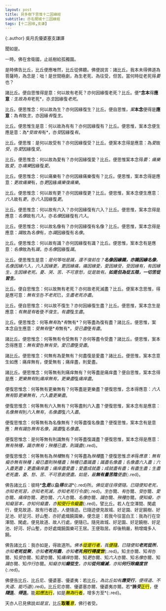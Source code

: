 ```yaml
---
layout: post
title: 貝多樹下思惟十二因緣經
subtitle: 亦名聞城十二因緣經
tags: [十二因缘,支谦]
---
```


{:.author}
吳月氏優婆塞支謙譯

聞如是。

一時，佛在舍衛國，止祇樹給孤獨園。

是時佛告比丘，比丘便應唯然，比丘從佛聽。佛便說言：諸比丘。我本未得佛道為菩薩時，為念是：咄！是世間極劇，為生老死、為往受，但苦。當何時從老死得<i><dfn title="拦阻，禁止。要诀。">要</dfn></i>也？

諸比丘。便自思惟得是意：何以故有老死？亦何因緣復老死？比丘。便*<b>念本</b>得<b>應意</b>*：*生*故為有*老死*，亦*生*因緣復*老死*。

比丘。便思惟念：何以故為生？亦何因緣復生？比丘。便自思惟，<dfn title="同按。">案</dfn><b>本念</b>便得是<b>應意</b>：為*有*故*生*，亦因緣*有*復*生*。

比丘。便思惟生是意：何以故為有有？亦何因緣復有？比丘。便思惟，案本念便生應是意：為*<dfn title="取。">受</dfn>*故有*有*，亦*受*因緣復*有*。

比丘。便思惟：是何以故受有？亦何因緣復受？比丘。便案本念得是應意：為*愛*故*受*，亦*愛*因緣復*受*。

比丘。便思惟念：何以故為愛有？亦何因緣復愛？比丘。便思惟案本念得<dfn title="要诀。">要</dfn>：*痛樂*故*愛*，亦*痛樂*因緣復*愛*。

比丘。便思惟念：何以痛樂有？亦何因緣痛樂復有？比丘。便思惟，案本念得是應意：*<dfn title="触。">更</dfn>*故*痛樂*有，亦*更*因緣*痛樂復痛樂*。

比丘。便思惟念：何以故有更？亦何因緣復更？比丘。便思惟，案本念便生應意：*六入*故有*更*，亦*六入*因緣復*更*。

比丘。便思惟念：何以故有六入？亦何因緣復有六入？比丘。便思惟，案本念得是應意：*名像*故有*六入*，亦*名像*因緣復有*六入*。

比丘。便思惟念：何以故名像有？亦何因緣復有名像？比丘。便思惟，案本念得是應意：*識*故為*名像*有，亦*識*因緣復有*名像*。

比丘。便思惟念：何以故有識？亦何因緣復有識？比丘。便思惟，案本念有是應意：*名像*故為有*識*，亦*名像*因緣復*識*。

比丘。便思惟生是意：*是何等咄是識，還不復前在？<b class="red"><i>名像</i>因緣<i>識</i>，亦<i>識</i>因緣<i>名像</i></b>。名像因緣六入，六入因緣更，更因緣痛，痛因緣愛，愛因緣受，受因緣有，有因緣生，生因緣老死。憂、哭、苦、不可意愁，從是致有。<b class="red">如是但為從<i>五陰</i>，一切苦從<i>習</i>生</b>。*

比丘。便自思惟念：何以故無有老死？亦何故老死滅盡？比丘。便案本念思惟，得是應可意：*無有生*亦*不老死*已，*生盡老死亦盡*。

比丘。便自思惟念：何以故不復生？亦何因緣復生盡？比丘。便思惟，案本念生是應意：*有無是有*者便*不復生*，*有盡*復*生盡*。

比丘。便思惟念：何等*無有*為*<i>有</i>無有*？何等盡為復有盡？諸比丘。便思惟，案本念自生應意：*<dfn title="取。">受</dfn>無有*便*<i>有</i>無有*，*受已盡*便*有盡*。

諸比丘。便思惟念：何等無有令受無有？亦何等盡令受盡？諸比丘。便思惟，案本念得應意：*無有愛*亦*無有<dfn title="取。">受</dfn>*，*愛已盡*便*受盡*。

諸比丘。便思惟念：何無有為愛無有？何盡復是愛盡？諸比丘。便思惟，案本念意生如應：痛痒無有，便愛無有；痛痒盡，則愛盡。

諸比丘。便思惟念：何等無有則痛痒無有？何等盡是痛痒盡？便自思惟，案本念得是應：*<dfn title="触。">更</dfn>樂無有*則*痛痒無有*，*更樂盡*復*痛痒盡*。

便復思惟念：何等無有更樂無有？何等盡是更樂盡？便復思惟，念本得應意：*六入無有*即*更樂無有*，*六入盡更樂盡*。

便復思惟念：何等無有六入無有？何等盡則六入盡？便復思惟，案本念有是應意：*名像無有*則*六入無有*，*名像盡*復*六入盡*。

便復思惟念：何等無有為名像無有？何等盡復名像盡？便復思惟，案本念有是意應：*無有識*亦*無有名像*，*識盡*復*名像盡*。

便復思惟念：是何等無有則識無有？何等盡復識盡？便復思惟，案本念得是應意：*無有<i>殃種</i>，<i>識</i>亦無有；殃種已盡，則識盡*{:.red}。

便復思惟念：何等無有為*殃種*無有？何等盡為*殃種*盡？便復思惟*念本*得*應意*：*無有<i>癡</i>亦無有<i>殃種</i>；癡已盡則殃種盡；殃種已盡<i>識</i>盡；識盡<i>名像</i>盡；名像盡<i>六入</i>盡；六入盡<i>更</i>盡；更盡<i>痛痒</i>盡；痛痒盡<i>愛</i>盡；愛盡<i>成就</i>盡；成就盡<i>有</i>盡；有盡<i>生</i>盡；生盡<i>老死</i>盡，<i>憂</i>、<i>愁</i>、<i>苦</i>、<i>不可意劇</i>便盡。如是，最<b>無有量<i>苦陰</i></b>便盡*{:.red}。

佛告諸比丘：彼時*<b>念<i>是</i></b>以<b>自<i>得</i></b><dfn title="旧道。"><i>故道</i></dfn>*{:.red}所。*佛從是往得便隨。已隨便知老死，亦知老死習，亦知老死滅，亦知老死行令度*{:.red}。*生*亦爾、*有*亦爾、*受*亦爾、*愛*亦爾、*痛痒*亦爾、*更*亦爾、*六入*亦爾、*名像*亦爾、*識*亦爾、*殃種*亦爾。*便知<i>癡</i>，亦知<i>癡習本</i>，亦知<i>何癡盡</i>，亦<mark>知受行令癡盡</mark>*{:.red}。譬比丘。若人在空澤間、閑處行，便見故道、故有行者迹，人便隨迹。已隨迹便見故城、好足園、好足饒樹、好足池、好足河、好山塹、亦好處熾饒園樂，便念是：若我今往當白王：我為行在空澤間、閑處，便見故道、故人行處，便隨已。隨見故城、好足園、好足饒樹、好足池、好河、好山塹，亦好處熾饒園樂可王居。王便取居。却後稍嚴，稍增熾多人饒。

佛告諸比丘：我亦如是，得故道所。*佛本<mark>從是行者</mark>，我<mark>便<i>隨</i></mark>。已<i>隨</i>便知<b>老死從所</b>，亦知<b>老死從聚</b>，亦知<b>老死何盡</b>，亦知<b>老死<mark>何行得<i>度世</i></mark></b>*{:.red}。知*生*亦爾、知*有*亦爾、知*受*亦爾、知*愛*亦爾、知*痛痒*亦爾、知*更*亦爾、知*六入*亦爾、知*名像*亦爾、知*識*亦爾、知*作行*亦爾。*知<i>癡</i>亦知<b>癡從生</b>，亦知<b>從<i>何</i>癡滅</b>，亦知<b><i>何行</i>除<i>癡</i>度世</b>*{:.red}。

佛便告比丘、比丘尼、優婆塞、優婆夷：若比丘，*為比丘如有<b><i>應</i>受行</b>，便得道、不失道、能<dfn title="擅长。">巧</dfn>道*{:.red}。比丘尼亦爾、優婆塞亦爾、優婆夷亦爾。若*<b>諦<i>受</i></b><mark>正行</mark>，便<b><i>隨</i>道</b>、<b><i>得</i>道</b>。能<mark><i>如應</i>法行</mark>，如是<mark><i>無為</i>行者</mark>，增多方至*{:.red}。

天亦人已見佛說*如是<dfn title="正当的道理。">宜</dfn>*，比丘<mark><b>取著</b><i>意</i></mark>，佛行者受。

